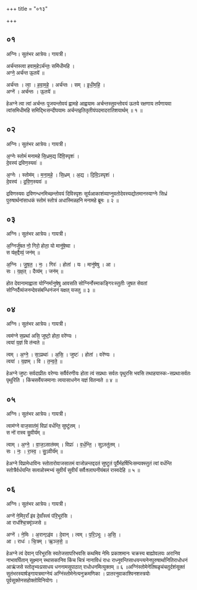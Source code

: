 +++
title = "०१३"

+++


## ०१
अग्निः। सुतंभर आत्रेयः। गायत्री।

अर्च॑न्तस्त्वा हवाम॒हेऽर्च॑न्तः॒ समि॑धीमहि ।  
अग्ने॒ अर्च॑न्त ऊ॒तये॑ ॥

अर्च॑न्तः । त्वा॒ । ह॒वा॒म॒हे॒ । अर्च॑न्तः । सम् । इ॒धी॒म॒हि॒ ।  
अग्ने॑ । अर्च॑न्तः । ऊ॒तये॑ ॥

हेअग्ने त्वा त्वां अर्चन्तः पूजयन्तोवयं ह्वामहे आह्वयामः अर्चन्तस्तुवन्तोवयं ऊतये रक्षणाय तर्पणायवा त्वांसमिधीमहि समिद्भिःसन्दीपयामः अर्चन्तइतितृतीयंपदमादरातिशयार्थम् ॥ १ ॥

## ०२
अग्निः। सुतंभर आत्रेयः। गायत्री।

अ॒ग्नेः स्तोमं॑ मनामहे सि॒ध्रम॒द्य दि॑वि॒स्पृशः॑ ।  
दे॒वस्य॑ द्रविण॒स्यवः॑ ॥

अ॒ग्नेः । स्तोम॑म् । म॒ना॒म॒हे॒ । सि॒ध्रम् । अ॒द्य । दि॒वि॒ऽस्पृशः॑ ।  
दे॒वस्य॑ । द्र॒वि॒ण॒स्यवः॑ ॥

द्रविणस्यवः द्रविणन्धनमिच्छन्तोवयं दिविस्पृशः सूर्यआकाशंव्याप्नुवतोदेवस्यद्योतमानस्याग्नेः सिध्रं पुरुषार्थनांसाधकं स्तोमं स्तोत्रं अधास्मिन्नहनि मनामहे ब्रूमः ॥ २ ॥

## ०३
अग्निः। सुतंभर आत्रेयः। गायत्री।

अ॒ग्निर्जु॑षत नो॒ गिरो॒ होता॒ यो मानु॑षे॒ष्वा ।  
स य॑क्ष॒द्दैव्यं॒ जन॑म् ॥

अ॒ग्निः । जु॒ष॒त॒ । नः॒ । गिरः॑ । होता॑ । यः । मानु॑षेषु । आ ।  
सः । य॒क्ष॒त् । दैव्य॑म् । जन॑म् ॥

होत देवानामाह्वाता योग्निर्मानुषेषु आवसति सोग्निर्नोस्माकङ्गिरःस्तुतीः जुषत सेवतां सोग्निर्दैव्यंजनन्देवसंबन्धिनंजनं यक्षत् यजतु ॥ ३ ॥

## ०४
अग्निः। सुतंभर आत्रेयः। गायत्री।

त्वम॑ग्ने स॒प्रथा॑ असि॒ जुष्टो॒ होता॒ वरे॑ण्यः ।  
त्वया॑ य॒ज्ञं वि त॑न्वते ॥

त्वम् । अ॒ग्ने॒ । स॒ऽप्रथाः॑ । अ॒सि॒ । जुष्टः॑ । होता॑ । वरे॑ण्यः ।  
त्वया॑ । य॒ज्ञम् । वि । त॒न्व॒ते॒ ॥

हेअग्ने जुष्टः सर्वदाप्रीतः वरेण्यः सर्वैर्वरणीयः होता त्वं सप्रथाः सर्वतः पृथुरसि भवसि तथाहयास्कः-सप्रथाःसर्वतः पृथुरिति । किंचसर्वेयजमानाः त्वयासाधनेन यज्ञं वितन्वते ॥ ४ ॥

## ०५
अग्निः। सुतंभर आत्रेयः। गायत्री।

त्वाम॑ग्ने वाज॒सात॑मं॒ विप्रा॑ वर्धन्ति॒ सुष्टु॑तम् ।  
स नो॑ रास्व सु॒वीर्य॑म् ॥

त्वाम् । अ॒ग्ने॒ । वा॒ज॒ऽसात॑मम् । विप्राः॑ । व॒र्ध॒न्ति॒ । सुऽस्तु॑तम् ।  
सः । नः॒ । रा॒स्व॒ । सु॒ऽवीर्य॑म् ॥

हेअग्ने विप्रामेधाविनः स्तोतारोवाजसातमं वाजोन्नन्तद्ददतं सुष्टुतं पूर्वैर्महर्षिभिःसम्यक्स्तुतं त्वां वर्धन्ति स्तोत्रैर्वर्धयन्ति सत्वन्नोस्मभ्यं सुवीर्यं सुवीर्यं सर्वैःश्लाघनीयंबलं रास्वदेहि ॥ ५ ॥

## ०६
अग्निः। सुतंभर आत्रेयः। गायत्री।

अग्ने॑ ने॒मिर॒राँ इ॑व दे॒वाँस्त्वं प॑रि॒भूर॑सि ।  
आ राध॑श्चि॒त्रमृ॑ञ्जसे ॥

अग्ने॑ । ने॒मिः । अ॒रान्ऽइ॑व । दे॒वान् । त्वम् । प॒रि॒ऽभूः । अ॒सि॒ ।  
आ । राधः॑ । चि॒त्रम् । ऋ॒ञ्ज॒से॒ ॥

हेअग्ने त्वं देवान् परिभूरसि स्वतेजसापरिभवसि कथमिव नेमिः प्रकाशमानः चक्रस्य बाह्योवलयः अरानिव नाभावर्पितान् सूक्ष्मान् स्थासकानिव किंच चित्रं नानाविधं राधः राध्नुवन्तिसाधयन्त्यनेनपुरुषार्थानितिराधोधनं आऋंजसे स्तोतृभ्यःप्रसाधय धननामसुपाठात् राधोधनमित्युक्तम् ॥ ६ ॥अग्निंस्तोमेनेतिषळृचंचतुर्दशंसूक्तं सुतंभरस्यार्षङ्गायत्रमाग्नेयं अग्निंस्तोमेनेत्यनुक्रमणिका । प्रातरनुवाकाश्विनशस्त्रयोः पूर्वसूक्तेनसहोक्तोविनियोगः ।